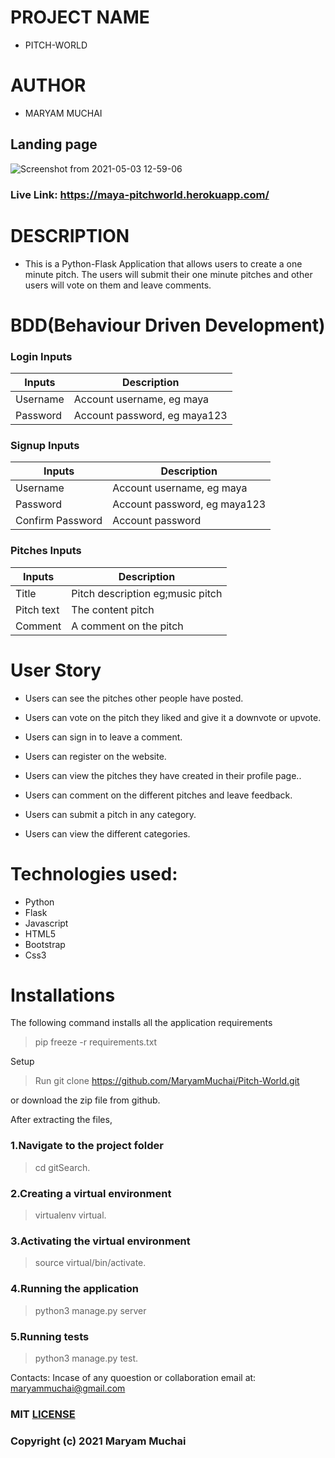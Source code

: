 # PROJECT NAME
* PITCH-WORLD
# AUTHOR
* MARYAM MUCHAI
## Landing page
![Screenshot from 2021-05-03 12-59-06](https://user-images.githubusercontent.com/78798386/116889990-d911d200-ac35-11eb-90fd-9b71300407c2.png)
### Live Link: https://maya-pitchworld.herokuapp.com/
# DESCRIPTION
* This is a Python-Flask Application that allows users to create a one minute pitch. The users will submit their one minute pitches and other users will vote on them and leave comments.

# BDD(Behaviour Driven Development)
### Login Inputs
|Inputs  | Description                  | 
|--------|------------------------------|
|Username|Account username, eg maya |
|Password|	Account password, eg maya123|

### Signup Inputs
|Inputs  | Description                  | 
|--------|------------------------------|
|Username|Account username, eg maya     |
|Password|	Account password, eg maya123|
|Confirm Password | Account password    |

### Pitches Inputs
|Inputs  | Description                  | 
|--------|------------------------------|
|Title| Pitch description eg;music pitch|
|Pitch text|	The content pitch       |
|Comment | A comment on the pitch       |

# User Story
* Users can see the pitches other people have posted.

* Users can vote on the pitch they liked and give it a downvote or upvote.

* Users can sign in to leave a comment.

* Users can register on the website.

* Users can view the pitches they have created in their profile page..

* Users can comment on the different pitches and leave feedback.

* Users can submit a pitch in any category.

* Users can view the different categories.
# Technologies used:
* Python
* Flask
* Javascript
* HTML5
* Bootstrap
* Css3
# Installations
The following command installs all the application requirements
> pip freeze -r requirements.txt

Setup
> Run git clone https://github.com/MaryamMuchai/Pitch-World.git

or download the zip file from github.

After extracting the files,

### 1.Navigate to the project folder
> cd gitSearch.

### 2.Creating a virtual environment
> virtualenv virtual.

### 3.Activating the virtual environment
> source virtual/bin/activate.

### 4.Running the application
> python3 manage.py server

### 5.Running tests
> python3 manage.py test.

Contacts:
Incase of any quoestion or collaboration email at: maryammuchai@gmail.com
### MIT [LICENSE](LICENSE)
### Copyright (c) 2021 Maryam Muchai
